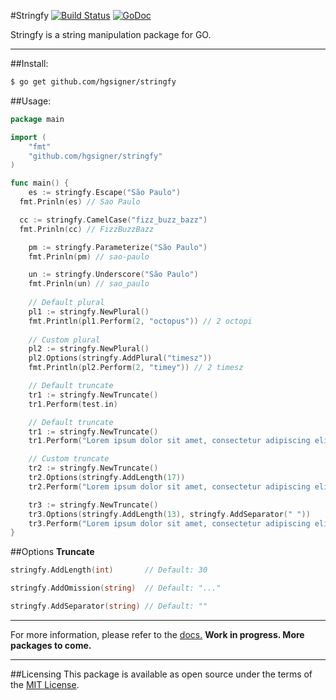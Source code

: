 #Stringfy [![Build Status](https://travis-ci.org/hgsigner/stringfy.svg?branch=master)](https://travis-ci.org/hgsigner/stringfy) [![GoDoc](https://godoc.org/github.com/hgsigner/stringfy?status.svg)](https://godoc.org/github.com/hgsigner/stringfy)

Stringfy is a string manipulation package for GO.
- - -

##Install:

```bash
$ go get github.com/hgsigner/stringfy
```

##Usage:

```go
package main

import (
  	"fmt"
	"github.com/hgsigner/stringfy"
)

func main() {
	es := stringfy.Escape("São Paulo")
  fmt.Prinln(es) // Sao Paulo

  cc := stringfy.CamelCase("fizz_buzz_bazz")
  fmt.Prinln(cc) // FizzBuzzBazz

	pm := stringfy.Parameterize("São Paulo")
 	fmt.Prinln(pm) // sao-paulo

 	un := stringfy.Underscore("São Paulo")
 	fmt.Prinln(un) // sao_paulo
 	
 	// Default plural
	pl1 := stringfy.NewPlural()
 	fmt.Println(pl1.Perform(2, "octopus")) // 2 octopi
 	
 	// Custom plural
 	pl2 := stringfy.NewPlural()
 	pl2.Options(stringfy.AddPlural("timesz"))
 	fmt.Println(pl2.Perform(2, "timey")) // 2 timesz

 	// Default truncate
 	tr1 := stringfy.NewTruncate()
 	tr1.Perform(test.in)

 	// Default truncate
 	tr1 := stringfy.NewTruncate()
 	tr1.Perform("Lorem ipsum dolor sit amet, consectetur adipiscing elit.") // Lorem ipsum dolor sit amet,...

 	// Custom truncate
 	tr2 := stringfy.NewTruncate()
 	tr2.Options(stringfy.AddLength(17))
 	tr2.Perform("Lorem ipsum dolor sit amet, consectetur adipiscing elit.") // Lorem ipsum do...

 	tr3 := stringfy.NewTruncate()
 	tr3.Options(stringfy.AddLength(13), stringfy.AddSeparator(" "))
 	tr3.Perform("Lorem ipsum dolor sit amet, consectetur adipiscing elit.") // Lorem ipsum...
}
```

##Options
**Truncate**

```go
stringfy.AddLength(int)       // Default: 30

stringfy.AddOmission(string)  // Default: "..."

stringfy.AddSeparator(string) // Default: ""
```

- - -
For more information, please refer to the [docs.](https://godoc.org/github.com/hgsigner/stringfy) **Work in progress. More packages to come.**
- - -
##Licensing
This package is available as open source under the terms of the [MIT License](http://opensource.org/licenses/MIT).
